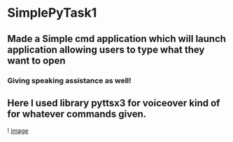 # SimplePyTask1
## Made a Simple cmd application which will launch application allowing users to type what they want to open 
### Giving speaking assistance as well!
## Here I used library pyttsx3 for voiceover kind of for whatever commands given.
! [image](./Issi.png)



